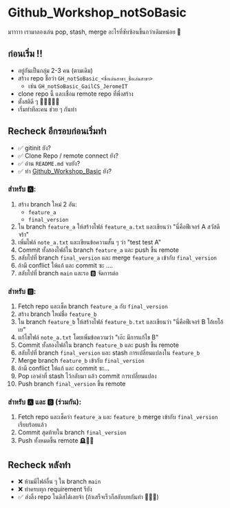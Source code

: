 # Github_Workshop_notSoBasic
มาาาาา เรามาลองเล่น pop, stash, merge อะไรที่ซับซ้อนขึ้นกว่าเดิมหน่อย 👀

## ก่อนเริ่ม ‼️
- อยู่กันเป็นกลุ่ม 2-3 คน (ตามเดิม)
- สร้าง repo ชื่อว่า `GH_notSoBasic_<ชื่อเล่นสาขา_ชื่อเล่นสาขา>`
   - เช่น `GH_notSoBasic_GailCS_JeromeIT`
- clone repo นี้ และเชื่อม remote repo ที่พึ่งสร้าง
- ตั้งสติดี ๆ 👍🏻🙏🏻🛐
- เริ่มทำทีละคน ช่วย ๆ กันทำ

## Recheck อีกรอบก่อนเริ่มทำ
- ✅ gitinit ยัง?
- ✅ Clone Repo / remote connect ยัง?
- ✅ อ่าน `README.md` จบยัง?
- ✅ ทำ [Github_Workshop_Basic](https://github.com/galilynnn/Github_Workshop_Basic) ยัง?

### สำหรับ 🅰️:
1. สร้าง branch ใหม่ 2 อัน:
   - `feature_a`
   - `final_version`
2. ใน branch `feature_a` ให้สร้างไฟล์ `feature_a.txt` และเขียนว่า "นี่คือฟีเจอร์ A สวัสดีจร้า"
3. เพิ่มไฟล์ `note_a.txt` และเขียนข้อความสั้น ๆ ว่า "test test A"
4. Commit ทั้งสองไฟล์ใน branch `feature_a` และ push ขึ้น remote
5. สลับไปที่ branch `final_version` และ merge `feature_a` เข้ากับ `final_version`
6. ถ้ามี conflict ให้แก้ และ commit ซะ ....
7. สลับไปที่ branch `main` และรอ 🅱️ จัดการต่อ

### สำหรับ 🅱️:
1. Fetch repo และเช็ค branch `feature_a` กับ `final_version`
2. สร้าง branch ใหม่ชื่อ `feature_b`
3. ใน branch `feature_b` ให้สร้างไฟล์ `feature_b.txt` และเขียนว่า "นี่คือฟีเจอร์ B โอ้เยโอ้เย"
4. แก้ไขไฟล์ `note_a.txt` โดยเพิ่มข้อความว่า "เอ๊ะ มีการแก้ไข B"
5. Commit ทั้งสองไฟล์ใน branch `feature_b` และ push ขึ้น remote
6. สลับไปที่ branch `final_version` และ stash การเปลี่ยนแปลงใน `feature_b`
7. Merge branch `feature_b` เข้ากับ `final_version`
8. ถ้ามี conflict ให้แก้ และ commit ซะ...
9. Pop เอาค่าที่ stash ไว้กลับมา แล้ว commit การเปลี่ยนแปลง
10. Push branch `final_version` ขึ้น remote

### สำหรับ 🅰️ และ 🅱️ (ร่วมกัน):
1. Fetch repo และเช็คว่า `feature_a` และ `feature_b` merge เข้ากับ `final_version` เรียบร้อยแล้ว
2. Commit สุดท้ายใน branch `final_version`
3. Push ทั้งหมดขึ้น remote
🪦🏴‍☠️

## Recheck หลังทำ
- ❌ ห้ามมีไฟล์อื่น ๆ ใน branch `main`
- ❌ ทำครบทุก requirement รึยัง
- ✅ ส่งลิ้ง repo ในดิสได้เลยจ้า
(ถ้าเสร็จเร็วก็สลับบทกันทำ 🧘🏻‍♀️)
